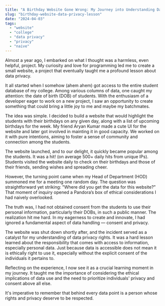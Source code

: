 ```yaml
---
title: "A Birthday Website Gone Wrong: My Journey into Understanding Data Privacy"
slug: "birthday-website-data-privacy-lesson"
date: "2024-04-03"
tags:
  - "website"
  - "college"
  - "data privacy"
  - "privacy"
  - "naive"
---
```


Almost a year ago, I embarked on what I thought was a harmless, even helpful, project. My curiosity and love for programming led me to create a small website, a project that eventually taught me a profound lesson about data privacy.

It all started when I somehow (ahem ahem) got access to the entire student database of my college. Among various columns of data, one caught my attention: the date of birth (DOB) of students. With the enthusiasm of a developer eager to work on a new project, I saw an opportunity to create something that could bring a little joy to me and maybe my batchmates.

The idea was simple. I decided to build a website that would highlight the students with their birthdays on any given day, along with a list of upcoming birthdays for the week. My friend Aryan Kumar made a cute UI for the website and later got involved in mainting it in good capacity.
We worked on it with pure intentions, aiming to foster a sense of community and connection among the students.

The website launched, and to our delight, it quickly became popular among the students. It was a hit! (on average 500+ daily hits from unique IPs). Students visited the website daily to check on their birthdays and those of their friends, sending wishes and spreading cheer.

However, the turning point came when my Head of Department (HOD) summoned me for a meeting one random day. The question was straightforward yet striking: "Where did you get the data for this website?" That moment of inquiry opened a Pandora’s box of ethical considerations I had naively overlooked.

The truth was, I had not obtained consent from the students to use their personal information, particularly their DOBs, in such a public manner. The realization hit me hard. In my eagerness to create and innovate, I had ignored a fundamental aspect of data handling — consent and privacy.

The website was shut down shortly after, and the incident served as a catalyst for my understanding of data privacy rights. It was a hard lesson learned about the responsibility that comes with access to information, especially personal data. Just because data is accessible does not mean it is ethically right to use it, especially without the explicit consent of the individuals it pertains to.

Reflecting on the experience, I now see it as a crucial learning moment in my journey. It taught me the importance of considering the ethical implications of data use and the need to prioritize individuals' privacy and consent above all else.

It's imperative to remember that behind every data point is a person whose rights and privacy deserve to be respected.


